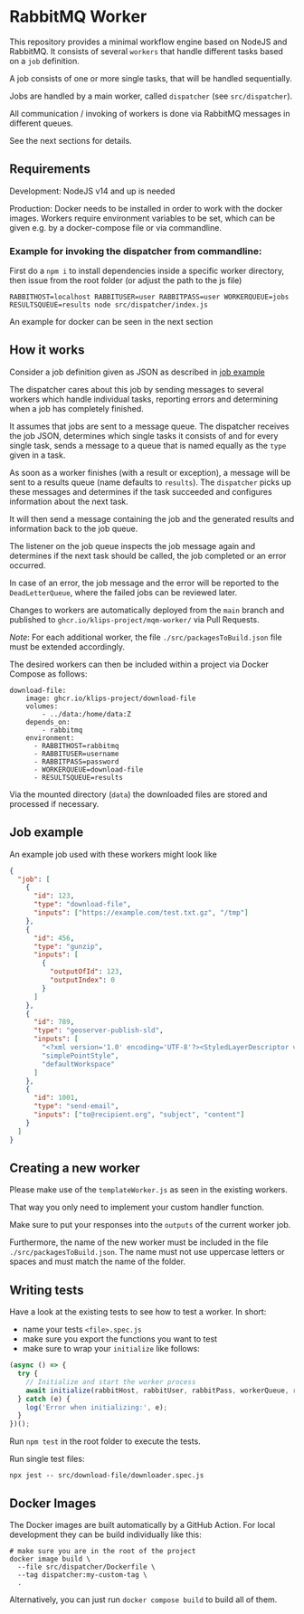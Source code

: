 # RabbitMQ Worker

This repository provides a minimal workflow engine based on NodeJS and RabbitMQ. It consists of several `workers` that handle different tasks based on a `job` definition.

A job consists of one or more single tasks, that will be handled sequentially.

Jobs are handled by a main worker, called `dispatcher` (see `src/dispatcher`).

All communication / invoking of workers is done via RabbitMQ messages in different queues.

See the next sections for details.

## Requirements

Development: NodeJS v14 and up is needed

Production: Docker needs to be installed in order to work with the docker images. Workers require environment variables to be set, which can be given e.g. by a docker-compose file or via commandline.

### Example for invoking the dispatcher from commandline:

First do a `npm i` to install dependencies inside a specific worker directory, then issue from the root folder (or adjust the path to the js file)
```
RABBITHOST=localhost RABBITUSER=user RABBITPASS=user WORKERQUEUE=jobs RESULTSQUEUE=results node src/dispatcher/index.js
```
An example for docker can be seen in the next section

## How it works

Consider a job definition given as JSON as described in [job example](#jobexample)

The dispatcher cares about this job by sending messages to several workers which handle individual tasks, reporting errors and determining when a job has completely finished.

It assumes that jobs are sent to a message queue.
The dispatcher receives the job JSON, determines which single tasks it consists of and for every single task, sends a message to a queue that is named equally as the `type` given in a task.

As soon as a worker finishes (with a result or exception), a message will be sent to a results queue (name defaults to `results`). The `dispatcher` picks up these messages and determines if the task succeeded and configures information about the next task.

It will then send a message containing the job and the generated results and information back to the job queue.

The listener on the job queue inspects the job message again and determines if the next task should be called, the job completed or an error occurred.

In case of an error, the job message and the error will be reported to the `DeadLetterQueue`, where the failed jobs can be reviewed later.

Changes to workers are automatically deployed from the `main` branch and published to `ghcr.io/klips-project/mqm-worker/` via Pull Requests.

_Note_: For each additional worker, the file `./src/packagesToBuild.json` file must be extended accordingly.

The desired workers can then be included within a project via Docker Compose as follows:

```text
download-file:
    image: ghcr.io/klips-project/download-file
    volumes:
        - ../data:/home/data:Z
    depends_on:
        - rabbitmq
    environment:
      - RABBITHOST=rabbitmq
      - RABBITUSER=username
      - RABBITPASS=password
      - WORKERQUEUE=download-file
      - RESULTSQUEUE=results
```

Via the mounted directory (`data`) the downloaded files are stored and processed if necessary.

[](#jobexample)
## Job example

An example job used with these workers might look like

```json
{
  "job": [
    {
      "id": 123,
      "type": "download-file",
      "inputs": ["https://example.com/test.txt.gz", "/tmp"]
    },
    {
      "id": 456,
      "type": "gunzip",
      "inputs": [
        {
          "outputOfId": 123,
          "outputIndex": 0
        }
      ]
    },
    {
      "id": 789,
      "type": "geoserver-publish-sld",
      "inputs": [
        "<?xml version='1.0' encoding='UTF-8'?><StyledLayerDescriptor version='1.0.0'  xsi:schemaLocation='http://www.opengis.net/sld StyledLayerDescriptor.xsd'  xmlns='http://www.opengis.net/sld'  xmlns:ogc='http://www.opengis.net/ogc'  xmlns:xlink='http://www.w3.org/1999/xlink'  xmlns:xsi='http://www.w3.org/2001/XMLSchema-instance'> <NamedLayer> <Name>default_line</Name> <UserStyle> <Title>Default Line</Title> <Abstract>A sample style that draws a line</Abstract> <FeatureTypeStyle> <Rule> <Name>rule1</Name> <Title>Blue Line</Title> <Abstract>A solid blue line with a 1 pixel width</Abstract> <LineSymbolizer> <Stroke> <CssParameter name='stroke'>#0000FF</CssParameter> </Stroke> </LineSymbolizer> </Rule> </FeatureTypeStyle> </UserStyle> </NamedLayer></StyledLayerDescriptor>",
        "simplePointStyle",
        "defaultWorkspace"
      ]
    },
    {
      "id": 1001,
      "type": "send-email",
      "inputs": ["to@recipient.org", "subject", "content"]
    }
  ]
}
```

## Creating a new worker

Please make use of the `templateWorker.js` as seen in the existing workers.

That way you only need to implement your custom handler function.

Make sure to put your responses into the `outputs` of the current worker job.

Furthermore, the name of the new worker must be included in the file `./src/packagesToBuild.json`. The name must not use uppercase letters or spaces and must match the name of the folder.

## Writing tests

Have a look at the existing tests to see how to test a worker. In short:

* name your tests `<file>.spec.js`
* make sure you export the functions you want to test
* make sure to wrap your `initialize` like follows:

```javascript
(async () => {
  try {
    // Initialize and start the worker process
    await initialize(rabbitHost, rabbitUser, rabbitPass, workerQueue, resultQueue, validateGeoTiff);
  } catch (e) {
    log('Error when initializing:', e);
  }
})();
```

Run `npm test` in the root folder to execute the tests.

Run single test files:

```shell
npx jest -- src/download-file/downloader.spec.js
```

## Docker Images

The Docker images are built automatically by a GitHub Action. For local development they can be build individually like this:

```shell
# make sure you are in the root of the project
docker image build \
  --file src/dispatcher/Dockerfile \
  --tag dispatcher:my-custom-tag \
  .
```

Alternatively, you can just run `docker compose build` to build all of them.
